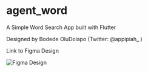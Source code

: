 # agent_word

A Simple Word Search App built with Flutter

Designed by Bodede OluDolapo (Twitter: @appipiah_ )

Link to Figma Design

![Figma Design](https://www.figma.com/file/KBIfNYPCx0uJFoGxTOeM11/AgentWord?node-id=0%3A1)



